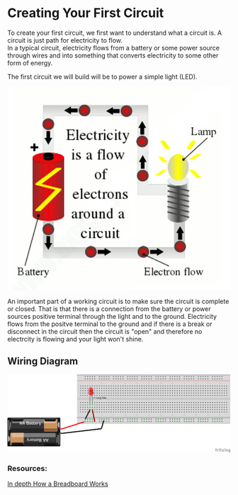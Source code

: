 # Creating Your First Circuit

To create your first circuit, we first want to understand what a circuit is.  A circuit is just path for electricity to flow.  
In a typical circuit, electricity flows from a battery or some power source through wires and into something that converts electricity to some other form of energy.

The first circuit we will build will be to power a simple light (LED).

![Basic Circuit](/images/Circuit.png)

An important part of a working circuit is to make sure the circuit is complete or closed.  That is that there is a connection from the battery or power sources positive terminal through the light and to the ground.  Electricity flows from the positve terminal to the ground and if there is a break or disconnect in the circuit then the circuit is "open" and therefore no electrcity is flowing and your light won't shine.


## Wiring Diagram

![Basic LED Wiring Diagram](/diagrams/1BasicLED_bb.png)



### Resources:

[In depth How a Breadboard Works](https://learn.sparkfun.com/tutorials/how-to-use-a-breadboard/all)
